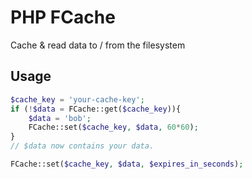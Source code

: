 # PHP FCache
Cache &amp; read data to / from the filesystem

## Usage
```php
$cache_key = 'your-cache-key';
if (!$data = FCache::get($cache_key)){
	$data = 'bob';
	FCache::set($cache_key, $data, 60*60);
}
// $data now contains your data.
```
```php
FCache::set($cache_key, $data, $expires_in_seconds);
```
